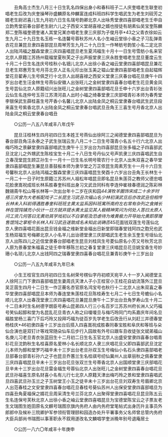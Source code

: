 <!-- { "loadSidebar": true } -->
　　丑角高士杰生八月三十日生乳名四保出身小和春科班子二人庆奎唱老生联奎初唱老生后改为庆奎操琴孙盛麟原名仲麟富连成科班四科学生唱武生为老生刘砚芳之婿老生尉迟喜儿生九月初六日生名瑞号韵卿北京人出咏秀堂隶四喜部唱老生壬申自立韵秀堂前春台部老生尉六儿之子西安义堂胡喜禄之婿也授徒有胡素仙吴宝奎陈麟郑二奎陈福奎德奎诸人其堂兄某亦唱老生隶三庆部为子俊月亭*43之父青衣徐如云生九月二十九日生名玉栋一名连馨号蓉秋苏州人名小生岫云堂徐小香之子习乱弹青衣花旦兼昆旦隶四喜部昆旦周琴芳生九月二十九日生一作琴舫号韵笙小名二定北京人出陆鸿福之馥森堂隶三庆四喜唱昆旦老生夏鸿福生十月十一日生号雪舫小名来官北京人原籍江苏扬州载福堂夏秋芙之子出声振堂隶三庆永胜奎唱老生昆旦董度云生十月二十日生名连庆号桂秋小名钿儿北京人出徐小香之岫云堂隶四喜部唱昆旦兼花旦老生郑惠芳生号月芬北京人正名元珍出张玉美之韫山堂隶四喜部唱老生自起韫辉堂花旦翟寿儿生号佩芝行十北京人出胡喜禄之西安义堂隶三庆春台唱花旦庚午十四岁出台老生汪金林生号燕仙安徽人出张旺儿之金树堂隶四喜春台唱老生花旦黄金凤生号芸仙北京人原籍绍兴出张旺儿之金树堂隶四喜部唱花旦壬申十六岁出台青衫张云仙生名连仲号玉芬江苏清河县人出时小福之绮春堂隶三庆部唱青衫本师为春秀堂李银保武生薛桂喜生号芹香小名馨儿北京人出陆金凤之桐云堂隶春台唱武生武旦段来喜生号紫香北京人出陆金凤之桐云堂隶春台唱武旦丑角王三喜生号月香北京人出陆金凤之桐云堂隶春台唱丑 

　　○公历一八五八年咸丰八年戊午 

　　昆旦汪桂林生四月初四日生本姓王号燕仙出徐阿三之闻德堂隶四喜部唱昆旦为春台部丑角汪永泰之子武生张瑞云生八月二十二日生号蔼青小名五十行六北京人出梅巧玲之景龢堂隶四喜部唱武生庚午十三岁出台为四喜部昆旦张多福之子四喜部武旦沈定儿之外甥武生陈桂宝生十月二十八日生号丹仙又号声凯隶三庆四喜唱武生自立春茂堂昆生顾芷孙生十一月十一日生名长明号筱农行十北京人出朱双喜之春华堂隶四喜部唱昆生兼昆旦善鼓板本师为隶华堂之万芷侬昆生周素芳生十一月十六日生号馨秋北京人出陆鸿福之馥森堂隶三庆四喜唱昆生癸酉十六岁出台丑角王长林生十一月二十一日子时生原籍江苏苏州人祖松年唱昆旦即名昆旦朱莲芬之教师父德忠唱花脸隶嵩祝成班长林系胜春奎科班出身习文武丑同科有李连仲崔禄春德润之陈彩林魏锡斋牛松山等长林等一次出台年十二岁在庆和园*44演牧羊圈饰宋成二十余岁时搭三庆曾为大老板配戏子二长昆生习武丑次福山名少林初演武旦后亦改武丑但相传长林未入科前得遇胜春奎科班班主黄太监系因科班寓所南府左右常有杂列之食摊长林在馄饨铺充小伙计一日方就井提水黄太监见其人极精神笑问为何处人答曰太原人问工资几何答曰无黄劝其学戏初以不白掌柜及恐虐待为难黄极力开导始允黄即厚赠售馄饨之掌柜令长林入科习武丑遂致成名未知此说确否*45花面钱双莲生号莲仙北京人隶四喜唱花面出昆旦钱金福之维新堂金福出日新堂即瑞春堂钱阿四之胞兄也武生杨双福生号梅卿北京人小名羊儿出诒德堂隶三庆部唱武生老生余玉奎生号瑶仙北京人出陈四儿之近信堂隶春台部唱老生昆旦刘桂凤生号菱仙原名小芳又号秋芳北京人原为景春堂朱福喜之徒壬申年移陈兰初之春复堂隶三庆唱昆旦花旦姚宝香生号妙珊小名琐儿北京人出钱阿四之瑞春堂隶四喜春台唱花旦兼青衫庚午十三岁出台 

　　○公历一八五九年咸丰九年巳未 

　　小生王桂官生四月初四日生名树荣号楞仙字丹初顺天宛平人十一岁入闻德堂主人徐阿三门下隶四喜部唱昆生妻周氏天津人子小王桂官小王桂花自幼流落外江昆旦吴芷茵生四月十二日生一作芷蘅名杏官原名鸿宝号也秋行十二北京人出朱双喜之春华堂隶四喜部唱昆旦本师为春连堂朱莲桂花旦陈桂寿生七月二十七日生号蟾仙小名顺儿北京人出春茂堂隶三庆四喜唱花旦兼昆旦庚午十二岁出台丑角罗寿山生十月二十二日未时生名树德字朗臣号寿山昆弟四人行三小名百岁江苏苏州府长洲人父巧福号笑仙起醇和堂为名昆乱花旦青衣人称之曰嗄嗄旦与梅巧玲同门均系嘉庆年间名旦福胜堂杨三喜门下后巧玲又投拜巧福为徒百岁先学老生后改丑行从刘赶三并德春堂杨桂庆*46初隶四喜十三岁出台后搭入四喜嵩祝成胜春同春宝胜和阜庆和等班与朵仙合演也是双钉计等戏常随朵仙车后步行入园故有外号曰跟车丑收徒张文斌弟福山名庚儿习老旦青衣张蓝田生十二月初二日生名玉官北京人出盛安堂隶四喜春台唱青衫花旦沈韵秋生名桂喜原名爱林小名长顺北京人隶三庆唱花旦父即四喜部武旦沈定儿本师为醇和堂罗巧福辛未十三岁出台老旦孙双玉生号梅仙小名石头隶四喜部唱老旦部春台部青衫孙六之子也昆旦乔蕙兰生名桂祺号纫仙冀州人出章丽秋之佩春堂隶三庆四喜唱昆旦辛未十三岁出台花旦张双兰生号蒂香北京人出国顺堂隶三庆部唱花旦辛未十三岁出台花旦雷金福生号蓉仙北京人出张旺儿之金树堂隶四喜春台唱花旦武旦孙福喜生原名财喜小名有儿行七北京人原籍天津出梅巧玲之景和堂隶四喜唱武旦四喜武旦孙玉兰之子玉树堂王小玉之徒辛未十三岁出台花旦刘双寿生号眉卿北京人出范春桂之文安堂隶四喜春台唱花旦春桂号葵仙苏州人出保安堂隶四喜部唱旦为四喜丑角夏福保之婿花旦周采清生号兰芬北京人出聚得堂隶四喜唱花旦昆旦陈五云生名连保号芙秋北京人出徐小香之岫云堂隶四喜唱昆旦为宝德堂陈宝云之子票友老生文瑞图生姓田原名文麒号瑞图京旗内务府人由内务府堂笔帖式出身历升主事员外郎郎中及候补三院卿护军参领衔管理颐和园造办处升平署事务父名师曾总管内务府大臣兵部尚书瑞图以事革职永不叙用遂改名文麟唱学奎派晚年别号退庵居士 

　　○公历一八六〇年咸丰十年庚申 

